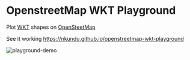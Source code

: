 # OpenstreetMap WKT Playground
Plot [WKT](https://en.wikipedia.org/wiki/Well-known_text) shapes on [OpenSteetMap](https://www.openstreetmap.org)    
    
See it working https://nkundu.github.io/openstreetmap-wkt-playground  

![playground-demo](https://raw.githubusercontent.com/clydedacruz/openstreetmap-wkt-playground/master/wkt-playgound.gif)
